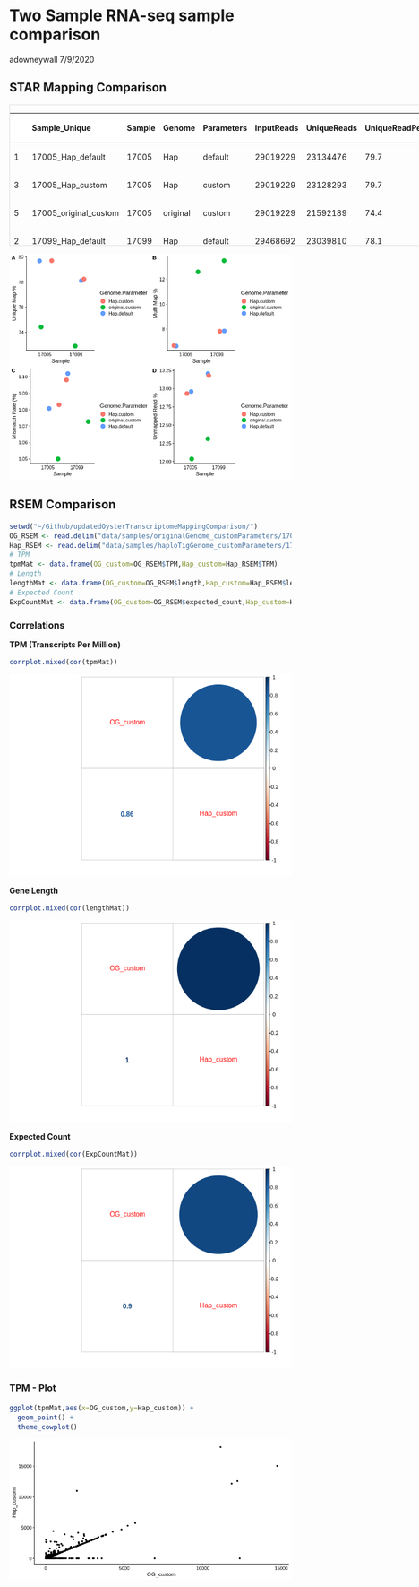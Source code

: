 Two Sample RNA-seq sample comparison
================
adowneywall
7/9/2020

## STAR Mapping Comparison

<div style="border: 1px solid #ddd; padding: 0px; overflow-y: scroll; height:250px; overflow-x: scroll; width:800px; ">

<table class="table" style="margin-left: auto; margin-right: auto;">

<thead>

<tr>

<th style="text-align:left;position: sticky; top:0; background-color: #FFFFFF;">

</th>

<th style="text-align:left;position: sticky; top:0; background-color: #FFFFFF;">

Sample\_Unique

</th>

<th style="text-align:left;position: sticky; top:0; background-color: #FFFFFF;">

Sample

</th>

<th style="text-align:left;position: sticky; top:0; background-color: #FFFFFF;">

Genome

</th>

<th style="text-align:left;position: sticky; top:0; background-color: #FFFFFF;">

Parameters

</th>

<th style="text-align:left;position: sticky; top:0; background-color: #FFFFFF;">

InputReads

</th>

<th style="text-align:left;position: sticky; top:0; background-color: #FFFFFF;">

UniqueReads

</th>

<th style="text-align:left;position: sticky; top:0; background-color: #FFFFFF;">

UniqueReadPercent

</th>

<th style="text-align:left;position: sticky; top:0; background-color: #FFFFFF;">

totalSplices

</th>

<th style="text-align:left;position: sticky; top:0; background-color: #FFFFFF;">

MisMatchRate

</th>

<th style="text-align:left;position: sticky; top:0; background-color: #FFFFFF;">

MultiMapReads

</th>

<th style="text-align:left;position: sticky; top:0; background-color: #FFFFFF;">

MultiMapReadPercent

</th>

<th style="text-align:left;position: sticky; top:0; background-color: #FFFFFF;">

UnMappedMismatchPercent

</th>

<th style="text-align:left;position: sticky; top:0; background-color: #FFFFFF;">

UnMappedShortPercent

</th>

</tr>

</thead>

<tbody>

<tr>

<td style="text-align:left;">

1

</td>

<td style="text-align:left;">

17005\_Hap\_default

</td>

<td style="text-align:left;">

17005

</td>

<td style="text-align:left;">

Hap

</td>

<td style="text-align:left;">

default

</td>

<td style="text-align:left;">

29019229

</td>

<td style="text-align:left;">

23134476

</td>

<td style="text-align:left;">

79.7

</td>

<td style="text-align:left;">

25080333

</td>

<td style="text-align:left;">

1.08

</td>

<td style="text-align:left;">

1929366

</td>

<td style="text-align:left;">

6.65

</td>

<td style="text-align:left;">

0.00

</td>

<td style="text-align:left;">

13.0

</td>

</tr>

<tr>

<td style="text-align:left;">

3

</td>

<td style="text-align:left;">

17005\_Hap\_custom

</td>

<td style="text-align:left;">

17005

</td>

<td style="text-align:left;">

Hap

</td>

<td style="text-align:left;">

custom

</td>

<td style="text-align:left;">

29019229

</td>

<td style="text-align:left;">

23128293

</td>

<td style="text-align:left;">

79.7

</td>

<td style="text-align:left;">

25077651

</td>

<td style="text-align:left;">

1.08

</td>

<td style="text-align:left;">

1936988

</td>

<td style="text-align:left;">

6.67

</td>

<td style="text-align:left;">

0.00

</td>

<td style="text-align:left;">

12.9

</td>

</tr>

<tr>

<td style="text-align:left;">

5

</td>

<td style="text-align:left;">

17005\_original\_custom

</td>

<td style="text-align:left;">

17005

</td>

<td style="text-align:left;">

original

</td>

<td style="text-align:left;">

custom

</td>

<td style="text-align:left;">

29019229

</td>

<td style="text-align:left;">

21592189

</td>

<td style="text-align:left;">

74.4

</td>

<td style="text-align:left;">

23433957

</td>

<td style="text-align:left;">

1.05

</td>

<td style="text-align:left;">

3658588

</td>

<td style="text-align:left;">

12.6

</td>

<td style="text-align:left;">

0.00

</td>

<td style="text-align:left;">

12.0

</td>

</tr>

<tr>

<td style="text-align:left;">

2

</td>

<td style="text-align:left;">

17099\_Hap\_default

</td>

<td style="text-align:left;">

17099

</td>

<td style="text-align:left;">

Hap

</td>

<td style="text-align:left;">

default

</td>

<td style="text-align:left;">

29468692

</td>

<td style="text-align:left;">

23039810

</td>

<td style="text-align:left;">

78.1

</td>

<td style="text-align:left;">

24748387

</td>

<td style="text-align:left;">

1.10

</td>

<td style="text-align:left;">

2313982

</td>

<td style="text-align:left;">

7.85

</td>

<td style="text-align:left;">

0.00

</td>

<td style="text-align:left;">

13.2

</td>

</tr>

<tr>

<td style="text-align:left;">

4

</td>

<td style="text-align:left;">

17099\_Hap\_custom

</td>

<td style="text-align:left;">

17099

</td>

<td style="text-align:left;">

Hap

</td>

<td style="text-align:left;">

custom

</td>

<td style="text-align:left;">

29468692

</td>

<td style="text-align:left;">

23045655

</td>

<td style="text-align:left;">

78.2

</td>

<td style="text-align:left;">

24747168

</td>

<td style="text-align:left;">

1.10

</td>

<td style="text-align:left;">

2307283

</td>

<td style="text-align:left;">

7.83

</td>

<td style="text-align:left;">

0.00

</td>

<td style="text-align:left;">

13.2

</td>

</tr>

<tr>

<td style="text-align:left;">

15

</td>

<td style="text-align:left;">

17099\_original\_custom

</td>

<td style="text-align:left;">

17099

</td>

<td style="text-align:left;">

original

</td>

<td style="text-align:left;">

custom

</td>

<td style="text-align:left;">

29468692

</td>

<td style="text-align:left;">

21509701

</td>

<td style="text-align:left;">

72.9

</td>

<td style="text-align:left;">

23169681

</td>

<td style="text-align:left;">

1.07

</td>

<td style="text-align:left;">

3998499

</td>

<td style="text-align:left;">

13.5

</td>

<td style="text-align:left;">

0.00

</td>

<td style="text-align:left;">

12.3

</td>

</tr>

</tbody>

</table>

</div>

![](twoSample_OutputSummary_files/figure-gfm/unnamed-chunk-4-1.png)<!-- -->

## RSEM Comparison

``` r
setwd("~/Github/updatedOysterTranscriptomeMappingComparison/")
OG_RSEM <- read.delim("data/samples/originalGenome_customParameters/17005_.genes.results.txt")
Hap_RSEM <- read.delim("data/samples/haploTigGenome_customParameters/17005.genes.results.txt")
# TPM
tpmMat <- data.frame(OG_custom=OG_RSEM$TPM,Hap_custom=Hap_RSEM$TPM)
# Length
lengthMat <- data.frame(OG_custom=OG_RSEM$length,Hap_custom=Hap_RSEM$length)
# Expected Count
ExpCountMat <- data.frame(OG_custom=OG_RSEM$expected_count,Hap_custom=Hap_RSEM$expected_count)
```

### Correlations

**TPM (Transcripts Per
Million)**

``` r
corrplot.mixed(cor(tpmMat))
```

![](twoSample_OutputSummary_files/figure-gfm/unnamed-chunk-6-1.png)<!-- -->

**Gene
Length**

``` r
corrplot.mixed(cor(lengthMat))
```

![](twoSample_OutputSummary_files/figure-gfm/unnamed-chunk-7-1.png)<!-- -->

**Expected
Count**

``` r
corrplot.mixed(cor(ExpCountMat))
```

![](twoSample_OutputSummary_files/figure-gfm/unnamed-chunk-8-1.png)<!-- -->

### TPM - Plot

``` r
ggplot(tpmMat,aes(x=OG_custom,y=Hap_custom)) + 
  geom_point() +
  theme_cowplot()
```

![](twoSample_OutputSummary_files/figure-gfm/unnamed-chunk-9-1.png)<!-- -->
